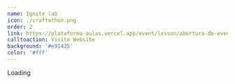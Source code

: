 ```yaml
---
name: Ignite lab
icon: ./craftathon.png
order: 2
link: https://plataforma-aulas.vercel.app/event/lesson/abertura-do-evento-ignite-lab
calltoaction: Visite Website
background: '#e91425'
color: '#fff'
---
```


Loading
